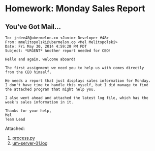 Homework: Monday Sales Report
=======


You've Got Mail...
-------

```
To: jrdev48@ubermelon.co <Junior Developer #48>
From: mmelitopolski@ubermelon.co <Mel Melitopolski> 
Date: Fri May 30, 2014 4:59:20 PM PDT
Subject: *URGENT* Another report needed for CEO!

Hello and again, welcome aboard!

The first assignment we need you to help us with comes directly 
from the CEO himself.

He needs a report that just displays sales information for Monday. 
I don't have time to handle this myself, but I did manage to find
the attached program that might help you.  

I also went ahead and attached the latest log file, which has the 
week's sales information in it.

Thanks for your help,
Mel
Team Lead
```

Attached:

1. [process.py](https://raw.githubusercontent.com/hackbrightacademy/Homework/master/Homework01/process.py)
1. [um-server-01.log](https://raw.githubusercontent.com/hackbrightacademy/Homework/master/Homework01/um-server-01.log)
